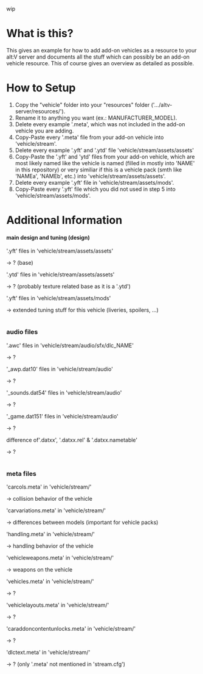 wip
# What is this?
This gives an example for how to add add-on vehicles as a resource to
your alt:V server and documents all the stuff which can possibly be an
add-on vehicle resource. This of course gives an overview as detailed
as possible.

# How to Setup
1. Copy the "vehicle" folder into your "resources" folder
('.../altv-server/resources/'). 
2. Rename it to anything you want (ex.: MANUFACTURER_MODEL).
3. Delete every example '.meta', which was not included in the add-on vehicle
you are adding.
4. Copy-Paste every '.meta' file from your add-on vehicle into 'vehicle/stream'.
5. Delete every example '.yft' and '.ytd' file 'vehicle/stream/assets/assets'
6. Copy-Paste the '.yft' and 'ytd' files from your add-on vehicle, which are
most likely named like the vehicle is named (filled in mostly into 'NAME' in
this repository) or very similiar if this is a vehicle pack (smth like 'NAMEa',
'NAMEb', etc.) into 'vehicle/stream/assets/assets'.
7. Delete every example '.yft' file in 'vehicle/stream/assets/mods'.
8. Copy-Paste every '.yft' file which you did not used in step 5 into
'vehicle/stream/assets/mods'.

# Additional Information
#### main design and tuning (design)

'.yft' files in 'vehicle/stream/assets/assets'

-> ? (base)

'.ytd' files in 'vehicle/stream/assets/assets'

-> ? (probably texture related base as it is a '.ytd')

'.yft' files in 'vehicle/stream/assets/mods'

-> extended tuning stuff for this vehicle (liveries, spoilers, ...)

#
### audio files

'.awc' files in 'vehicle/stream/audio/sfx/dlc_NAME'

-> ?

'_awp.dat10' files in 'vehicle/stream/audio'

-> ?

'_sounds.dat54' files in 'vehicle/stream/audio'

-> ?

'_game.dat151' files in 'vehicle/stream/audio'

-> ?

difference of'.datxx', '.datxx.rel' & '.datxx.nametable'

-> ?


#
### meta files

'carcols.meta' in 'vehicle/stream/'

-> collision behavior of the vehicle

'carvariations.meta' in 'vehicle/stream/'

-> differences between models (important for vehicle packs)

'handling.meta' in 'vehicle/stream/'

-> handling behavior of the vehicle

'vehicleweapons.meta' in 'vehicle/stream/'

-> weapons on the vehicle

'vehicles.meta' in 'vehicle/stream/'

-> ?

'vehiclelayouts.meta' in 'vehicle/stream/'

-> ?

'caraddoncontentunlocks.meta' in 'vehicle/stream/'

-> ?

'dlctext.meta' in 'vehicle/stream/'

-> ? (only '.meta' not mentioned in 'stream.cfg')
